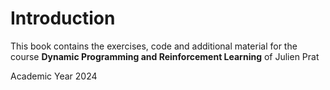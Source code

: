 # Introduction

This book contains the exercises, code and additional material for the course **Dynamic Programming and Reinforcement Learning** of Julien Prat

Academic Year 2024 

```{tableofcontents}
```
